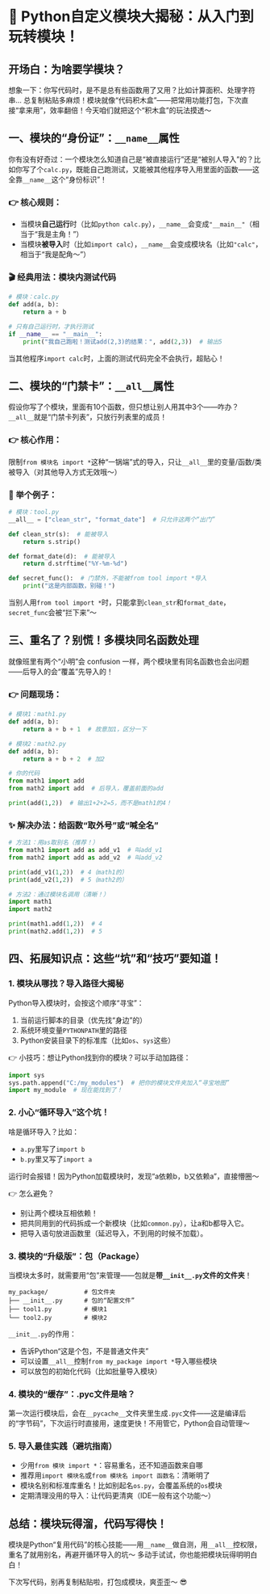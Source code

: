 # 🐍 Python自定义模块大揭秘：从入门到玩转模块！


## 开场白：为啥要学模块？

想象一下：你写代码时，是不是总有些函数用了又用？比如计算面积、处理字符串… 总复制粘贴多麻烦！模块就像“代码积木盒”——把常用功能打包，下次直接“拿来用”，效率翻倍！今天咱们就把这个“积木盒”的玩法摸透～


## 一、模块的“身份证”：`__name__`属性

你有没有好奇过：一个模块怎么知道自己是“被直接运行”还是“被别人导入”的？比如你写了个`calc.py`，既能自己跑测试，又能被其他程序导入用里面的函数——这全靠`__name__`这个“身份标识”！


### 👉 核心规则：
- 当模块**自己运行**时（比如`python calc.py`），`__name__`会变成`"__main__"`（相当于“我是主角！”）
- 当模块**被导入**时（比如`import calc`），`__name__`会变成模块名（比如`"calc"`，相当于“我是配角～”）


### 🎬 经典用法：模块内测试代码
```python
# 模块：calc.py
def add(a, b):
    return a + b

# 只有自己运行时，才执行测试
if __name__ == "__main__":
    print("我自己跑啦！测试add(2,3)的结果：", add(2,3))  # 输出5
```
当其他程序`import calc`时，上面的测试代码完全不会执行，超贴心！


## 二、模块的“门禁卡”：`__all__`属性

假设你写了个模块，里面有10个函数，但只想让别人用其中3个——咋办？`__all__`就是“门禁卡列表”，只放行列表里的成员！


### 👉 核心作用：
限制`from 模块名 import *`这种“一锅端”式的导入，只让`__all__`里的变量/函数/类被导入（对其他导入方式无效哦～）


### 🚪 举个例子：
```python
# 模块：tool.py
__all__ = ["clean_str", "format_date"]  # 只允许这两个“出门”

def clean_str(s):  # 能被导入
    return s.strip()

def format_date(d):  # 能被导入
    return d.strftime("%Y-%m-%d")

def secret_func():  # 门禁外，不能被from tool import *导入
    print("这是内部函数，别碰！")
```
当别人用`from tool import *`时，只能拿到`clean_str`和`format_date`，`secret_func`会被“拦下来”～


## 三、重名了？别慌！多模块同名函数处理

就像班里有两个“小明”会 confusion 一样，两个模块里有同名函数也会出问题——后导入的会“覆盖”先导入的！


### 👉 问题现场：
```python
# 模块1：math1.py
def add(a, b):
    return a + b + 1  # 故意加1，区分一下

# 模块2：math2.py
def add(a, b):
    return a + b + 2  # 加2

# 你的代码
from math1 import add
from math2 import add  # 后导入，覆盖前面的add

print(add(1,2))  # 输出1+2+2=5，而不是math1的4！
```


### ✨ 解决办法：给函数“取外号”或“喊全名”
```python
# 方法1：用as取别名（推荐！）
from math1 import add as add_v1  # 叫add_v1
from math2 import add as add_v2  # 叫add_v2

print(add_v1(1,2))  # 4（math1的）
print(add_v2(1,2))  # 5（math2的）

# 方法2：通过模块名调用（清晰！）
import math1
import math2

print(math1.add(1,2))  # 4
print(math2.add(1,2))  # 5
```


## 四、拓展知识点：这些“坑”和“技巧”要知道！


### 1. 模块从哪找？导入路径大揭秘
Python导入模块时，会按这个顺序“寻宝”：
1. 当前运行脚本的目录（优先找“身边”的）
2. 系统环境变量`PYTHONPATH`里的路径
3. Python安装目录下的标准库（比如`os`、`sys`这些）

👉 小技巧：想让Python找到你的模块？可以手动加路径：
```python
import sys
sys.path.append("C:/my_modules")  # 把你的模块文件夹加入“寻宝地图”
import my_module  # 现在能找到了！
```


### 2. 小心“循环导入”这个坑！
啥是循环导入？比如：
- `a.py`里写了`import b`
- `b.py`里又写了`import a`

运行时会报错！因为Python加载模块时，发现“a依赖b，b又依赖a”，直接懵圈～

👉 怎么避免？
- 别让两个模块互相依赖！
- 把共同用到的代码拆成一个新模块（比如`common.py`），让a和b都导入它。
- 把导入语句放进函数里（延迟导入，不到用的时候不加载）。


### 3. 模块的“升级版”：包（Package）
当模块太多时，就需要用“包”来管理——包就是**带`__init__.py`文件的文件夹**！

```
my_package/          # 包文件夹
├── __init__.py      # 包的“配置文件”
├── tool1.py         # 模块1
└── tool2.py         # 模块2
```

`__init__.py`的作用：
- 告诉Python“这是个包，不是普通文件夹”
- 可以设置`__all__`控制`from my_package import *`导入哪些模块
- 可以放包的初始化代码（比如批量导入模块）


### 4. 模块的“缓存”：.pyc文件是啥？
第一次运行模块后，会在`__pycache__`文件夹里生成`.pyc`文件——这是编译后的“字节码”，下次运行时直接用，速度更快！不用管它，Python会自动管理～


### 5. 导入最佳实践（避坑指南）
- 少用`from 模块 import *`：容易重名，还不知道函数来自哪
- 推荐用`import 模块名`或`from 模块名 import 函数名`：清晰明了
- 模块名别和标准库重名！比如别起名`os.py`，会覆盖系统的`os`模块
- 定期清理没用的导入：让代码更清爽（IDE一般有这个功能～）


## 总结：模块玩得溜，代码写得快！

模块是Python“复用代码”的核心技能——用`__name__`做自测，用`__all__`控权限，重名了就用别名，再避开循环导入的坑～ 多动手试试，你也能把模块玩得明明白白！

下次写代码，别再复制粘贴啦，打包成模块，爽歪歪～ 😎